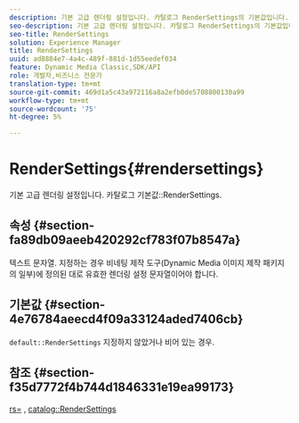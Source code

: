 ```yaml
---
description: 기본 고급 렌더링 설정입니다. 카탈로그 RenderSettings의 기본값입니다.
seo-description: 기본 고급 렌더링 설정입니다. 카탈로그 RenderSettings의 기본값입니다.
seo-title: RenderSettings
solution: Experience Manager
title: RenderSettings
uuid: ad8884e7-4a4c-489f-881d-1d55eedef034
feature: Dynamic Media Classic,SDK/API
role: 개발자,비즈니스 전문가
translation-type: tm+mt
source-git-commit: 469d1a5c43a972116a8a2efb0de5708800130a99
workflow-type: tm+mt
source-wordcount: '75'
ht-degree: 5%

---
```



# RenderSettings{#rendersettings}

기본 고급 렌더링 설정입니다. 카탈로그 기본값::RenderSettings.

## 속성 {#section-fa89db09aeeb420292cf783f07b8547a}

텍스트 문자열. 지정하는 경우 비네팅 제작 도구(Dynamic Media 이미지 제작 패키지의 일부)에 정의된 대로 유효한 렌더링 설정 문자열이어야 합니다.

## 기본값 {#section-4e76784aeecd4f09a33124aded7406cb}

`default::RenderSettings` 지정하지 않았거나 비어 있는 경우.

## 참조 {#section-f35d7772f4b744d1846331e19ea99173}

[rs=](../../../../../ir-api/http-protocol/image-rendering-api-ref/c-ir-http-protocol-ref/c-ir-http-protocol-command-reference/r-ir-rs.md#reference-d20cefaaa6cd4f449d1591c87959b4cf) ,  [catalog::RenderSettings](../../../../../ir-api/material-cat/image-rendering-api-ref/c-ir-material-catalog/c-ir-attributes-reference/r-ir-rendersettings.md#reference-f3ae5e18095d40b2a8edef957dd82fbd)
